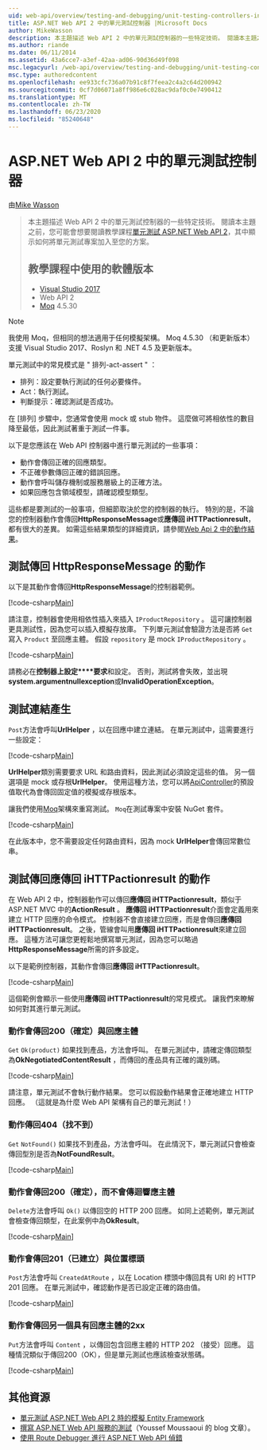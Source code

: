 ```yaml
---
uid: web-api/overview/testing-and-debugging/unit-testing-controllers-in-web-api
title: ASP.NET Web API 2 中的單元測試控制器 |Microsoft Docs
author: MikeWasson
description: 本主題描述 Web API 2 中的單元測試控制器的一些特定技術。 閱讀本主題之前，您可能會想要閱讀教學課程單元 .。。
ms.author: riande
ms.date: 06/11/2014
ms.assetid: 43a6cce7-a3ef-42aa-ad06-90d36d49f098
msc.legacyurl: /web-api/overview/testing-and-debugging/unit-testing-controllers-in-web-api
msc.type: authoredcontent
ms.openlocfilehash: ee933cfc736a07b91c8f7feea2c4a2c64d200942
ms.sourcegitcommit: 0cf7d06071a8ff986e6c028ac9daf0c0e7490412
ms.translationtype: MT
ms.contentlocale: zh-TW
ms.lasthandoff: 06/23/2020
ms.locfileid: "85240648"
---
```

# <a name="unit-testing-controllers-in-aspnet-web-api-2"></a>ASP.NET Web API 2 中的單元測試控制器

由[Mike Wasson](https://github.com/MikeWasson)

> 本主題描述 Web API 2 中的單元測試控制器的一些特定技術。 閱讀本主題之前，您可能會想要閱讀教學課程[單元測試 ASP.NET Web API 2](unit-testing-with-aspnet-web-api.md)，其中顯示如何將單元測試專案加入至您的方案。
>
> ## <a name="software-versions-used-in-the-tutorial"></a>教學課程中使用的軟體版本
>
> - [Visual Studio 2017](https://visualstudio.microsoft.com/downloads/?utm_medium=microsoft&utm_source=docs.microsoft.com&utm_campaign=button+cta&utm_content=download+vs2017)
> - Web API 2
> - [Moq](https://github.com/Moq) 4.5.30

> [!NOTE]
> 我使用 Moq，但相同的想法適用于任何模擬架構。 Moq 4.5.30 （和更新版本）支援 Visual Studio 2017、Roslyn 和 .NET 4.5 及更新版本。

單元測試中的常見模式是 &quot; 排列-act-assert &quot; ：

- 排列：設定要執行測試的任何必要條件。
- Act：執行測試。
- 判斷提示：確認測試是否成功。

在 [排列] 步驟中，您通常會使用 mock 或 stub 物件。 這麼做可將相依性的數目降至最低，因此測試著重于測試一件事。

以下是您應該在 Web API 控制器中進行單元測試的一些事項：

- 動作會傳回正確的回應類型。
- 不正確參數傳回正確的錯誤回應。
- 動作會呼叫儲存機制或服務層級上的正確方法。
- 如果回應包含領域模型，請確認模型類型。

這些都是要測試的一般事項，但細節取決於您的控制器的執行。 特別的是，不論您的控制器動作會傳回**HttpResponseMessage**或**應傳回 iHTTPactionresult**，都有很大的差異。 如需這些結果類型的詳細資訊，請參閱[Web Api 2 中的動作結果](../getting-started-with-aspnet-web-api/action-results.md)。

## <a name="testing-actions-that-return-httpresponsemessage"></a>測試傳回 HttpResponseMessage 的動作

以下是其動作會傳回**HttpResponseMessage**的控制器範例。

[!code-csharp[Main](unit-testing-controllers-in-web-api/samples/sample1.cs)]

請注意，控制器會使用相依性插入來插入 `IProductRepository` 。 這可讓控制器更具測試性，因為您可以插入模擬存放庫。 下列單元測試會驗證方法是否將 `Get` 寫入 `Product` 至回應主體。 假設 `repository` 是 mock `IProductRepository` 。

[!code-csharp[Main](unit-testing-controllers-in-web-api/samples/sample2.cs)]

請務必在**控制器上設定****要求**和設定。 否則，測試將會失敗，並出現**system.argumentnullexception**或**InvalidOperationException**。

## <a name="testing-link-generation"></a>測試連結產生

`Post`方法會呼叫**UrlHelper** ，以在回應中建立連結。 在單元測試中，這需要進行一些設定：

[!code-csharp[Main](unit-testing-controllers-in-web-api/samples/sample3.cs)]

**UrlHelper**類別需要要求 URL 和路由資料，因此測試必須設定這些的值。 另一個選項是 mock 或存根**UrlHelper**。 使用這種方法，您可以將[ApiController](https://msdn.microsoft.com/library/system.web.http.apicontroller.url.aspx)的預設值取代為會傳回固定值的模擬或存根版本。

讓我們使用[Moq](https://github.com/Moq)架構來重寫測試。 `Moq`在測試專案中安裝 NuGet 套件。

[!code-csharp[Main](unit-testing-controllers-in-web-api/samples/sample4.cs)]

在此版本中，您不需要設定任何路由資料，因為 mock **UrlHelper**會傳回常數位串。

## <a name="testing-actions-that-return-ihttpactionresult"></a>測試傳回應傳回 iHTTPactionresult 的動作

在 Web API 2 中，控制器動作可以傳回**應傳回 iHTTPactionresult**，類似于 ASP.NET MVC 中的**ActionResult** 。 **應傳回 iHTTPactionresult**介面會定義用來建立 HTTP 回應的命令模式。 控制器不會直接建立回應，而是會傳回**應傳回 iHTTPactionresult**。 之後，管線會叫用**應傳回 iHTTPactionresult**來建立回應。 這種方法可讓您更輕鬆地撰寫單元測試，因為您可以略過**HttpResponseMessage**所需的許多設定。

以下是範例控制器，其動作會傳回**應傳回 iHTTPactionresult**。

[!code-csharp[Main](unit-testing-controllers-in-web-api/samples/sample5.cs)]

這個範例會顯示一些使用**應傳回 iHTTPactionresult**的常見模式。 讓我們來瞭解如何對其進行單元測試。

### <a name="action-returns-200-ok-with-a-response-body"></a>動作會傳回200（確定）與回應主體

`Get` `Ok(product)` 如果找到產品，方法會呼叫。 在單元測試中，請確定傳回類型為**OkNegotiatedContentResult** ，而傳回的產品具有正確的識別碼。

[!code-csharp[Main](unit-testing-controllers-in-web-api/samples/sample6.cs)]

請注意，單元測試不會執行動作結果。 您可以假設動作結果會正確地建立 HTTP 回應。 （這就是為什麼 Web API 架構有自己的單元測試！）

### <a name="action-returns-404-not-found"></a>動作傳回404（找不到）

`Get` `NotFound()` 如果找不到產品，方法會呼叫。 在此情況下，單元測試只會檢查傳回型別是否為**NotFoundResult**。

[!code-csharp[Main](unit-testing-controllers-in-web-api/samples/sample7.cs)]

### <a name="action-returns-200-ok-with-no-response-body"></a>動作會傳回200（確定），而不會傳迴響應主體

`Delete`方法會呼叫 `Ok()` 以傳回空的 HTTP 200 回應。 如同上述範例，單元測試會檢查傳回類型，在此案例中為**OkResult**。

[!code-csharp[Main](unit-testing-controllers-in-web-api/samples/sample8.cs)]

### <a name="action-returns-201-created-with-a-location-header"></a>動作會傳回201（已建立）與位置標頭

`Post`方法會呼叫 `CreatedAtRoute` ，以在 Location 標頭中傳回具有 URI 的 HTTP 201 回應。 在單元測試中，確認動作是否已設定正確的路由值。

[!code-csharp[Main](unit-testing-controllers-in-web-api/samples/sample9.cs)]

### <a name="action-returns-another-2xx-with-a-response-body"></a>動作會傳回另一個具有回應主體的2xx

`Put`方法會呼叫 `Content` ，以傳回包含回應主體的 HTTP 202 （接受）回應。 這種情況類似于傳回200（OK），但是單元測試也應該檢查狀態碼。

[!code-csharp[Main](unit-testing-controllers-in-web-api/samples/sample10.cs)]

## <a name="additional-resources"></a>其他資源

- [單元測試 ASP.NET Web API 2 時的模擬 Entity Framework](mocking-entity-framework-when-unit-testing-aspnet-web-api-2.md)
- [撰寫 ASP.NET Web API 服務的測試](https://docs.microsoft.com/archive/blogs/youssefm/writing-tests-for-an-asp-net-web-api-service)（Youssef Moussaoui 的 blog 文章）。
- [使用 Route Debugger 進行 ASP.NET Web API 偵錯](https://blogs.msdn.com/b/webdev/archive/2013/04/04/debugging-asp-net-web-api-with-route-debugger.aspx)
